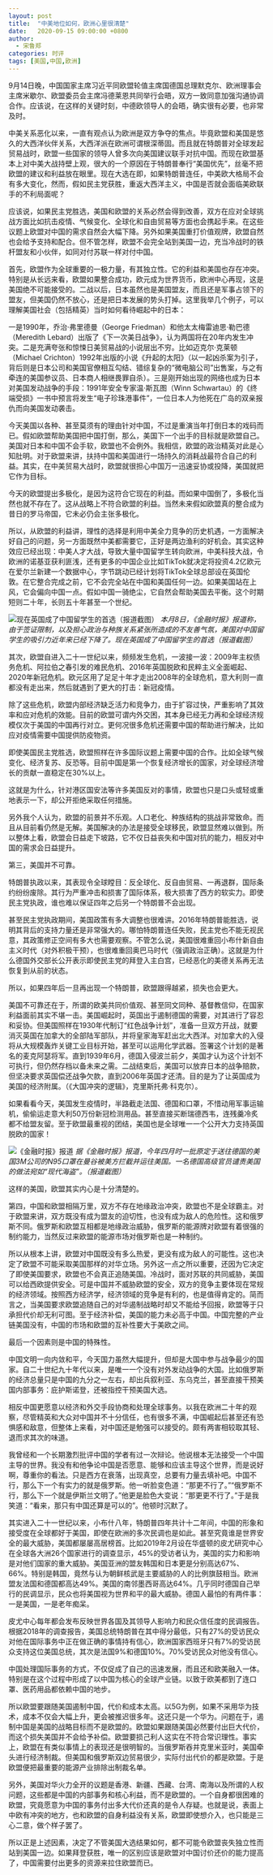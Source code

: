 ```yaml
---
layout: post
title:  "中美地位如何，欧洲心里很清楚"
date:   2020-09-15 09:00:00 +0800
author: 
  - 宋鲁郑
categories: 时评
tags: [美国,中国,欧洲]
---
```


9月14日晚，中国国家主席习近平同欧盟轮值主席国德国总理默克尔、欧洲理事会主席米歇尔、欧盟委员会主席冯德莱恩共同举行会晤，双方一致同意加强沟通协调合作。应该说，在这样的关键时刻，中德欧领导人的会晤，确实很有必要，也非常及时。

中美关系恶化以来，一直有观点认为欧洲是双方争夺的焦点。毕竟欧盟和美国是悠久的大西洋伙伴关系，大西洋派在欧洲可谓根深蒂固。而且就在特朗普对全球发起贸易战时，欧盟一些国家的领导人曾多次向美国建议联手对抗中国。而现在欧盟基本上对中美大战持壁上观，很大的一个原因在于特朗普奉行“美国优先”，丝毫不把欧盟的建议和利益放在眼里。现在大选在即，如果特朗普连任，中美欧大格局不会有多大变化，然而，假如民主党获胜，重返大西洋主义，中国是否就会面临美欧联手的不利局面呢？

应该说，如果民主党胜选，美国和欧盟的关系必然会得到改善，双方在应对全球挑战方面比如抗击疫情、气候变化、全球化和自由贸易等方面也会携起手来。在这些议题上欧盟对中国的需求自然会大幅下降。另外如果美国重打价值观牌，欧盟自然也会给予支持和配合。但不管怎样，欧盟不会完全站到美国一边，充当冷战时的铁杆盟友和小伙伴，如同对付苏联一样对付中国。

首先，欧盟作为全球重要的一极力量，有其独立性。它的利益和美国也存在冲突。特别是从长远来看，欧盟如果整合成功，欧元成为世界货币，欧洲中心再现，这是美国绝不可能接受的。二战以后，日本虽然也是美国盟友，而且还是军事占领下的盟友，但美国仍然不放心，还是把日本发展的势头打掉。这里我举几个例子，可以理解美国社会（包括精英）当时如何看待崛起中的日本：

一是1990年，乔治·弗里德曼（George Friedman）和他太太梅雷迪思·勒巴德（Meredith Lebard）出版了《下一次美日战争》，认为两国将在20年内发生冲突。二是充满夸张和惊悚日美贸易战的小说层出不穷。比如迈克尔·克莱顿（Michael Crichton）1992年出版的小说《升起的太阳》（以一起凶杀案为引子，背后则是日本公司和美国官僚相互勾结、错综复杂的“微电脑公司”出售案，与之有牵连的美国参议员、日本商人相继畏罪自杀）。三是刚开始出现的网络也成为日本对美国发动战争的手段：1991年安全专家温·斯瓦图（Winn Schwartau）的《终端受损》一书中预言将发生“电子珍珠港事件”，一位日本人为他死在广岛的双亲报仇而向美国发动袭击。

今天美国以各种、甚至莫须有的理由针对中国，不过是重演当年打倒日本的戏码而已。假如欧盟帮助美国把中国打倒，那么，美国下一个出手的目标就是欧盟自己。美国对日本和中国不会手软，欧盟也不会例外。我相信，欧盟的政治精英对此是心知肚明。对于欧盟来讲，扶持中国和美国进行一场持久的消耗战最符合自己的利益。其实，在中美贸易大战时，欧盟就很担心中国万一迅速妥协或投降，美国就把它作为目标。

今天的欧盟提出多极化，是因为这符合它现在的利益。而如果中国倒了，多极化当然也就不存在了。这从战略上不符合欧盟的利益。当然未来假如欧盟真的整合成为昔日的罗马帝国，它未必仍会主张多极化。

所以，从欧盟的利益讲，理性的选择是利用中美全力竞争的历史机遇，一方面解决好自己的问题，另一方面既然中美都需要它，正好是两边渔利的好机会。其实这种效应已经出现：中美人才大战，导致大量中国留学生转向欧洲，中美科技大战，令欧洲的诺基亚获利匪浅，还有更多的中国企业比如TikTok就决定将投资4.2亿欧元在爱尔兰新建一个数据中心，字节跳动已经计划将TikTok全球总部设在英国伦敦。在它整合完成之前，它不会完全站在中国和美国任何一边。如果美国站在上风，它会偏向中国一点。假如中国一骑绝尘，它自然会帮助美国去平衡。这个时期短则二十年，长则五十年甚至一个世纪。

![现在英国成了中国留学生的首选（报道截图）]({{site.url}}/assets/images/20200914091713835.png)
*本月8日，《金融时报》报道称，由于签证限制，以及担心政治与种族关系紧张所造成的不友善气氛，美国对中国留学生的吸引力近年来已经下降了。现在英国成了中国留学生的首选（报道截图）*

其次，欧盟自进入二十一世纪以来，频频发生危机，一波接一波：2009年主权债务危机、阿拉伯之春引发的难民危机、2016年英国脱欧和民粹主义全面崛起、2020年新冠危机。欧元区用了足足十年才走出2008年的全球危机，意大利则一直都没有走出来，然后就遇到了更大的打击：新冠疫情。

除了这些危机，欧盟内部经济缺乏活力和竞争力，由于扩容过快，严重影响了其效率和应对危机的效能。目前的欧盟可谓内外交困，其本身已经无力再和全球经济规模仅次于美国的中国再行对立。更何况很多危机还需要中国的帮助进行解决，比如应对疫情需要中国提供防疫物资。

即使美国民主党胜选，欧盟照样在许多国际议题上需要中国的合作。比如全球气候变化、经济复苏、反恐等。目前中国是第一个恢复经济增长的国家，对全球经济增长的贡献一直稳定在30%以上。

这就是为什么，针对港区国安法等许多美国反对的事情，欧盟也只是口头或轻或重地表示一下，却公开拒绝采取任何措施。

另外我个人认为，欧盟的前景并不乐观。人口老化、种族结构的挑战非常致命。而且从目前看仍然是无解。美国解决的办法是接受全球移民，欧盟显然难以做到。所以整体上看，欧盟会日益走下坡路，它不仅日益丧失和中国对抗的能力，相反对中国的需求会日益提升。

第三，美国并不可靠。

特朗普执政以来，其表现令全球瞠目：反全球化、反自由贸易、一再退群，国际条约纷纷废除。其行为严重冲击和损害了国际体系，极大损害了西方的软实力。即使民主党执政，谁也难以保证四年之后另一个特朗普不会出现。

甚至民主党执政期间，美国政策有多大调整也很难讲。2016年特朗普能胜选，说明其背后的支持力量还是非常强大的。哪怕特朗普连任失败，民主党也不能无视民意，其政策修正空间有多大也需要观察。不管怎么说，美国很难重回小布什新自由主义时代（对外积极干预），也很难重回奥巴马时代（强调政治正确）。这就是为什么德国外交部长公开表示即使民主党的拜登入主白宫，已经恶化的美德关系再无法恢复到从前的状态。

所以，如果四年后一旦再出现一个特朗普，欧盟跟得越紧，损失也会更大。

美国不可靠还在于，所谓的欧美共同价值观、甚至同文同种、基督教信仰，在国家利益面前其实不堪一击。美国崛起时，英国出于遏制德国的需要，对其进行了容忍和妥协。但美国照样在1930年代制订“红色战争计划”，准备一旦双方开战，就要消灭英国在加拿大的全部陆军部队，并将皇家海军赶出北大西洋。对加拿大的入侵将从大规模轰炸关键工业目标开始，甚至可以运用化学武器。签署这个计划的是著名的麦克阿瑟将军。直到1939年6月，德国入侵波兰前夕，美国才认为这个计划不可执行，但仍然存档以备未来之需。二战结束后，美国可以放弃日本的战争赔款，但坚决要求英国偿还战争欠款，直到2006年英国才还清。目的是为了让英国成为美国的经济附属。（《大国冲突的逻辑》，克里斯托弗·科克尔）。

如果看看今天，美国发生疫情时，半路截走法国、德国和口罩，不惜动用军事运输机，偷偷运走意大利50万份新冠检测用品。甚至直接买断瑞德西韦，连残羹冷炙都不给盟友留。至于欧盟最重视的团结，美国也是全球唯一一个公开大力支持英国脱欧的国家！

![《金融时报》报道]({{site.url}}/assets/images/20200914090150724.png)
*据《金融时报》报道，今年四月时一批原定于送往德国的美国3M公司的N95口罩在曼谷被美方拦截并运往美国。一名德国高级官员谴责美国的做法宛如“现代海盗”。（报道截图）*

这样的美国，欧盟其实内心是十分清楚的。

第四，中国和欧盟相隔万里，双方不存在地缘政治冲突，欧盟也不是全球霸主。对于欧盟来讲，双方既没有成为盟友的迫切性，也没有成为敌人的危险性。这和俄罗斯不同。俄罗斯和欧盟互相都是地缘政治威胁，俄罗斯的能源牌对欧盟有着很强的制约能力，当然反过来欧盟的能源市场对俄罗斯也是一种制约。

所以从根本上讲，欧盟对中国既没有多么热爱，更没有成为敌人的可能性。这也决定了欧盟不可能采取美国那样的对华立场。另外这一点之所以重要，还因为它决定了即使美国要求，欧盟也不会真正追随美国。冷战时，面对苏联的共同威胁，美国可以给西欧提供安全。可是中国并不威胁欧盟的安全，双方的竞争主要体现在常规的经济领域。按照西方经济学，经济领域的竞争是有利的，也是值得肯定的。简而言之，当美国要求欧盟追随自己的对华遏制战略时却又不能给予回报，欧盟等于只承担代价却无利可图。至于经济补偿，美国的能力未必高于中国。中国完整的产业链美国没有，中国的市场和欧盟的互补性要大于美欧之间。

最后一个因素则是中国的特殊性。

中国文明一向内敛和平，今天国力虽然大幅提升，但却是大国中参与战争最少的国家。自二十世纪九十年代以来，是唯一一个没有对外发动战争的大国。比如俄罗斯的经济总量只是中国的九分之一左右，却出兵叙利亚、东乌克兰，甚至直接干预美国内部事务：庇护斯诺登，还被指控干预美国大选。

相反中国更愿意以经济和外交手段协商和处理全球事务。以我在欧洲二十年的观察，尽管精英和大众对中国并不十分信任，也有很多不满，中国崛起后甚至还有恐惧感和敌意，但整体上来看，对中国还是勉强可以接受的。颇有两害相较取其轻、退而求其次的味道。

我曾经和一个长期激烈批评中国的学者有过一次辩论。他说根本无法接受一个中国主导的世界。我没有和他争论中国是否愿意、能够和应该主导这个世界，而是说好啊，尊重你的看法。只是西方在衰落，出现真空，总要有力量去填补吧。中国不行，那么下一个有实力的就是俄罗斯。他一听脸变色道：“那更不行了。”“俄罗斯不行，那么下一个就是伊斯兰文明了。”他更是脸色大变说：“那更更不行了。”于是我笑道：“看来，那只有中国还算是可以的”。他顿时沉默了。

其实进入二十一世纪以来，小布什八年，特朗普四年共计十二年间，中国的形象和接受度在全球都好于美国，即使在欧洲的多次民调也是如此。甚至究竟谁是世界安全的最大威胁，美国都屡屡高居榜首。比如2019年2月设在华盛顿的皮尤研究中心在全球各大洲26个国家进行的调查显示，45%的受访者认为，美国的实力和影响是对他们国家的重大威胁。美国亚洲的盟友韩国和日本更是分别高达67%、66%。特别是韩国，竟然与认为朝鲜核武是主要威胁的人的比例旗鼓相当。欧洲盟友法国和德国都高达49%。美国的南邻墨西哥高达64%。几乎同时德国自己举行的民调显示，民众也将美国视为世界和平的最大威胁。德国人最怕的有两件事：一是美国，一是老年痴呆。

皮尤中心每年都会发布反映世界各国及其领导人影响力和民众信任度的民调报告。根据2018年的调查报告，美国总统特朗普在其中得分最低，只有27%的受访民众对他在国际事务中正在做正确的事情持有信心，欧洲国家西班牙只有7%的受访民众支持这位美国总统，其次是法国9%和德国10%。70%受访民众对他没有信心。

中国处理国际事务的方式，不仅促成了自己的迅速发展，而且还和欧美融入一体。特别是在这个过程中形成了以中国为核心的全球产业链。以致于欧美都到了连口罩、医药用品都依赖中国的地步。

所以欧盟要跟随美国遏制中国，代价和成本太高。以5G为例，如果不采用华为技术，成本不仅会大幅上升，更会被推迟很多年。这还只是一个华为。问题在于，遏制中国是美国的战略目标而不是欧盟的。欧盟如果跟随美国必然要付出巨大代价，而这个损失美国并不会给予补偿。欧盟要损己利人这实在不符合常识理性。事实上，欧盟在有类似事情上的表现还是很明智的。当俄罗斯吞并克里米亚时，美国牵头进行经济制裁。但美国和俄罗斯双边贸易很少，实际付出代价的都是欧盟。于是欧盟便把最重要的能源产业排除出制裁名单。

另外，美国对华火力全开的议题是香港、新疆、西藏、台湾、南海以及所谓的人权问题，这些都是中国的内部事务和核心利益，而不是欧盟的。一个自身都很困难的欧盟，究竟愿意为中国的事务付出多大代价还真的是令人存疑。也就是说，表面上中欧有冲突的地方，也和欧盟的自身利益没有关系，欧盟即使想介入，也只能是三心二意，做个样子罢了。

所以正是上述因素，决定了不管美国大选结果如何，都不可能令欧盟丧失独立性而站到美国一边。如果拜登获胜，唯一的区别应该是欧盟对中国讨价还价的能力提高了，中国需要付出更多的资源来拉住欧盟而已。